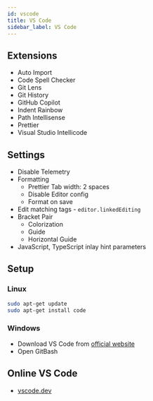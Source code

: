 ```yaml
---
id: vscode
title: VS Code
sidebar_label: VS Code
---
```


## Extensions

- Auto Import
- Code Spell Checker
- Git Lens
- Git History
- GitHub Copilot
- Indent Rainbow
- Path Intellisense
- Prettier
- Visual Studio Intellicode

## Settings

- Disable Telemetry
- Formatting
  - Prettier Tab width: 2 spaces
  - Disable Editor config
  - Format on save
- Edit matching tags - `editor.linkedEditing`
- Bracket Pair
  - Colorization
  - Guide
  - Horizontal Guide
- JavaScript, TypeScript inlay hint parameters

## Setup

### Linux

```bash
sudo apt-get update
sudo apt-get install code
```

### Windows

- Download VS Code from [official website](https://code.visualstudio.com)
- Open GitBash

## Online VS Code

- [vscode.dev](https://vscode.dev)
